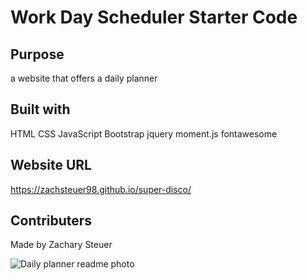 # Work Day Scheduler Starter Code

## Purpose
a website that offers a daily planner

## Built with
HTML
CSS
JavaScript
Bootstrap
jquery
moment.js
fontawesome

## Website URL
 https://zachsteuer98.github.io/super-disco/

## Contributers
Made by Zachary Steuer

![Daily planner readme photo](https://user-images.githubusercontent.com/93566950/147417300-601c6b7d-90f3-4557-84b0-7dc808ecfbc2.png)



